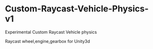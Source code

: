 # Custom-Raycast-Vehicle-Physics-v1
Experimental Custom Raycast Vehicle physics

Raycast wheel,engine,gearbox for Unity3d

